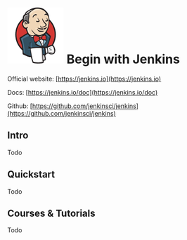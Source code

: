 # ![Jenkins](https://raw.githubusercontent.com/asankasri/begin-with-it-alpha/master/icons/jenkins_128x128.png "Jenkins") Begin with Jenkins

Official website: [https://jenkins.io](https://jenkins.io)

Docs: [https://jenkins.io/doc](https://jenkins.io/doc)

Github: [https://github.com/jenkinsci/jenkins](https://github.com/jenkinsci/jenkins)

## Intro

Todo

## Quickstart

Todo

## Courses & Tutorials

Todo
